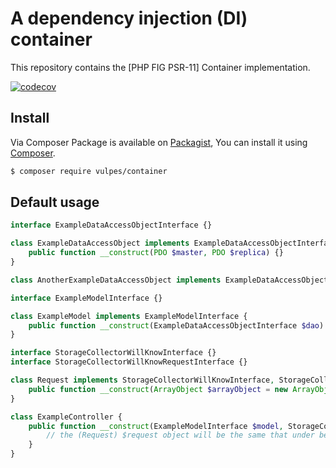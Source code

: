 # A dependency injection (DI) container

This repository contains the [PHP FIG PSR-11] Container implementation.

[![codecov](https://codecov.io/gh/ahtreuw/container/branch/main/graph/badge.svg)](https://codecov.io/gh/ahtreuw/container)

## Install

Via Composer Package is available on [Packagist], You can install it using [Composer].

``` bash
$ composer require vulpes/container
```

## Default usage

```php
interface ExampleDataAccessObjectInterface {}

class ExampleDataAccessObject implements ExampleDataAccessObjectInterface {
    public function __construct(PDO $master, PDO $replica) {}
}

class AnotherExampleDataAccessObject implements ExampleDataAccessObjectInterface {}

interface ExampleModelInterface {}

class ExampleModel implements ExampleModelInterface { 
    public function __construct(ExampleDataAccessObjectInterface $dao) {}
}

interface StorageCollectorWillKnowInterface {}
interface StorageCollectorWillKnowRequestInterface {}

class Request implements StorageCollectorWillKnowInterface, StorageCollectorWillKnowRequestInterface {
    public function __construct(ArrayObject $arrayObject = new ArrayObject) {}
}

class ExampleController {
    public function __construct(ExampleModelInterface $model, StorageCollectorWillKnowInterface $request) {
        // the (Request) $request object will be the same that under below
    }
}
```
[PHP FIG PSR-20]: https://www.php-fig.org/psr/psr-11/
[Packagist]: http://packagist.org/packages/vulpes/container
[Composer]: http://getcomposer.org
